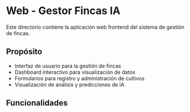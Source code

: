 # Web - Gestor Fincas IA

Este directorio contiene la aplicación web frontend del sistema de gestión de fincas.

## Propósito

- Interfaz de usuario para la gestión de fincas
- Dashboard interactivo para visualización de datos
- Formularios para registro y administración de cultivos
- Visualización de análisis y predicciones de IA

## Funcionalidades